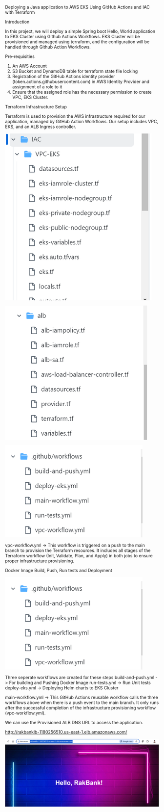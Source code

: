 Deploying a Java application to AWS EKS Using GitHub Actions and IAC with Terraform

Introduction

In this project, we will deploy a simple Spring boot Hello, World application to EKS Cluster using Github Actions Workflows. EKS Cluster will be provisioned and managed using terraform, and the configuration will be handled through Github Action Workflows.

Pre-requisities

1. An AWS Account
2. S3 Bucket and DynamoDB table for terraform state file locking
3. Registration of the GitHub Actions identity provider (token.actions.githubusercontent.com) in AWS Identity Provider and assignment of a role to it
4. Ensure that the assigned role has the necessary permission to create VPC, EKS Cluster.

Terraform Infrastructure Setup

Terraform is used to provision the AWS infrastructure required for our application, managed by GitHub Action Workflows. Our setup includes VPC, EKS, and an ALB Ingress controller.

![Alt Text](images/IAC-VPC-EKS.png)

![Alt Text](images/IAC-ALB.png)

![Alt Text](images/Workflows.png)

vpc-workflow.yml -> This workflow is triggered on a push to the main branch to provision the Terraform resources. It includes all stages of the Terraform workflow (Init, Validate, Plan, and Apply) in both jobs to ensure proper infrastructure provisioning.

Docker Image Build, Push, Run tests and Deployment

![Alt Text](images/Workflows.png)

Three seperate workflows are created for these steps
build-and-push.yml -> For building and Pushing Docker Image
run-tests.yml -> Run Unit tests
deploy-eks.yml -> Deploying Helm charts to EKS Cluster

main-workflow.yml -> This GitHub Actions reusable workflow calls the three workflows above when there is a push event to the main branch. It only runs after the successful completion of the infrastructure provisioning workflow (vpc-workflow.yml).

We can use the Provisioned ALB DNS URL to access the application.

http://rakbanklb-1180256510.us-east-1.elb.amazonaws.com/

![Alt Text](images/Application.png)
